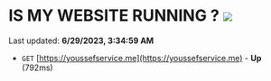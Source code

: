 # IS MY WEBSITE RUNNING ? [![](https://img.shields.io/static/v1?label=Sponsor&message=%E2%9D%A4&logo=GitHub&color=%23fe8e86)](https://github.com/sponsors/<username>)

Last updated: **6/29/2023, 3:34:59 AM**

- `GET` [https://youssefservice.me](https://youssefservice.me) - **Up** (792ms)
